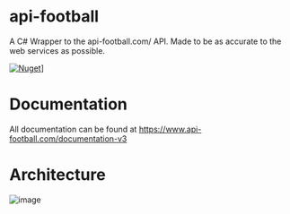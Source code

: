 # api-football
A C# Wrapper to the api-football.com/ API.
Made to be as accurate to the web services as possible.

[![Nuget](https://img.shields.io/badge/NuGet-004880?style=for-the-badge&logo=nuget&logoColor=white)](https://www.nuget.org/packages/api-football/)]

# Documentation
All documentation can be found at https://www.api-football.com/documentation-v3

# Architecture
![image](https://github.com/user-attachments/assets/a26cf5ff-6255-40b8-8bdf-f7696a958acb)

